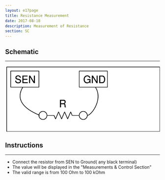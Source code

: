 ```yaml
---
layout: e17page
title: Resistance Measurement
date: 2017-08-18
description: Measurement of Resistance 
section: SC
---
```


## Schematic
___

![](images/schematics/res-measure.png)

## Instructions
___
- Connect the resistor from SEN to Ground( any black terminal)
- The value will be displayed in the "Measurements & Control Section"
- The valid range is from 100 Ohm to 100 kOhm
